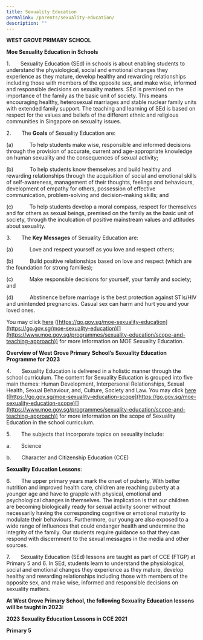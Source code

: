 ```yaml
---
title: Sexuality Education
permalink: /parents/sexuality-education/
description: ""
---
```

<!-- /\* Font Definitions \*/ @font-face {font-family:SimSun; panose-1:2 1 6 0 3 1 1 1 1 1; mso-font-alt:宋体; mso-font-charset:134; mso-generic-font-family:auto; mso-font-pitch:variable; mso-font-signature:3 680460288 22 0 262145 0;} @font-face {font-family:"Cambria Math"; panose-1:2 4 5 3 5 4 6 3 2 4; mso-font-charset:0; mso-generic-font-family:roman; mso-font-pitch:variable; mso-font-signature:3 0 0 0 1 0;} @font-face {font-family:Calibri; panose-1:2 15 5 2 2 2 4 3 2 4; mso-font-charset:0; mso-generic-font-family:swiss; mso-font-pitch:variable; mso-font-signature:-469750017 -1073732485 9 0 511 0;} @font-face {font-family:"Arial Bold"; panose-1:0 0 0 0 0 0 0 0 0 0; mso-font-charset:0; mso-generic-font-family:swiss; mso-font-format:other; mso-font-pitch:variable; mso-font-signature:3 0 0 0 1 0;} @font-face {font-family:"\\@SimSun"; panose-1:2 1 6 0 3 1 1 1 1 1; mso-font-charset:134; mso-generic-font-family:auto; mso-font-pitch:variable; mso-font-signature:3 680460288 22 0 262145 0;} /\* Style Definitions \*/ p.MsoNormal, li.MsoNormal, div.MsoNormal {mso-style-unhide:no; mso-style-qformat:yes; mso-style-parent:""; margin:0in; mso-pagination:widow-orphan; font-size:12.0pt; font-family:"Times New Roman",serif; mso-fareast-font-family:SimSun; mso-ansi-language:EN-GB; mso-bidi-language:AR-SA;} a:link, span.MsoHyperlink {mso-style-unhide:no; mso-style-parent:""; color:blue; text-decoration:underline; text-underline:single;} a:visited, span.MsoHyperlinkFollowed {mso-style-noshow:yes; mso-style-priority:99; color:purple; mso-themecolor:followedhyperlink; text-decoration:underline; text-underline:single;} p {mso-style-unhide:no; mso-style-link:"Normal \\(Web\\) Char"; mso-margin-top-alt:auto; margin-right:0in; mso-margin-bottom-alt:auto; margin-left:0in; mso-pagination:widow-orphan; font-size:12.0pt; font-family:"Times New Roman",serif; mso-fareast-font-family:SimSun; mso-ansi-language:EN-GB; mso-bidi-language:AR-SA;} span.NormalWebChar {mso-style-name:"Normal \\(Web\\) Char"; mso-style-unhide:no; mso-style-locked:yes; mso-style-parent:""; mso-style-link:"Normal \\(Web\\)"; mso-ansi-font-size:12.0pt; mso-bidi-font-size:12.0pt; mso-ansi-language:EN-GB; mso-fareast-language:ZH-CN;} .MsoChpDefault {mso-style-type:export-only; mso-default-props:yes; font-size:10.0pt; mso-ansi-font-size:10.0pt; mso-bidi-font-size:10.0pt; mso-fareast-font-family:SimSun; mso-ansi-language:EN-SG; mso-fareast-language:EN-SG; mso-bidi-language:AR-SA;} @page WordSection1 {size:8.5in 11.0in; margin:1.0in 1.0in 1.0in 1.0in; mso-header-margin:.5in; mso-footer-margin:.5in; mso-paper-source:0;} div.WordSection1 {page:WordSection1;} /\* List Definitions \*/ @list l0 {mso-list-id:991300104; mso-list-type:hybrid; mso-list-template-ids:1911438588 49289560 -1 -1 -1 -1 -1 -1 -1 -1;} @list l0:level1 {mso-level-number-format:alpha-lower; mso-level-text:"\\(%1\\)"; mso-level-tab-stop:1.0in; mso-level-number-position:left; margin-left:1.0in; text-indent:-.5in;} @list l0:level2 {mso-level-number-format:alpha-lower; mso-level-tab-stop:1.25in; mso-level-number-position:left; margin-left:1.25in; text-indent:-.25in;} @list l0:level3 {mso-level-number-format:roman-lower; mso-level-tab-stop:1.75in; mso-level-number-position:right; margin-left:1.75in; text-indent:-9.0pt;} @list l0:level4 {mso-level-tab-stop:2.25in; mso-level-number-position:left; margin-left:2.25in; text-indent:-.25in;} @list l0:level5 {mso-level-number-format:alpha-lower; mso-level-tab-stop:2.75in; mso-level-number-position:left; margin-left:2.75in; text-indent:-.25in;} @list l0:level6 {mso-level-number-format:roman-lower; mso-level-tab-stop:3.25in; mso-level-number-position:right; margin-left:3.25in; text-indent:-9.0pt;} @list l0:level7 {mso-level-tab-stop:3.75in; mso-level-number-position:left; margin-left:3.75in; text-indent:-.25in;} @list l0:level8 {mso-level-number-format:alpha-lower; mso-level-tab-stop:4.25in; mso-level-number-position:left; margin-left:4.25in; text-indent:-.25in;} @list l0:level9 {mso-level-number-format:roman-lower; mso-level-tab-stop:4.75in; mso-level-number-position:right; margin-left:4.75in; text-indent:-9.0pt;} @list l1 {mso-list-id:1380545544; mso-list-type:hybrid; mso-list-template-ids:-1568088458 303594670 67698713 67698715 67698703 67698713 67698715 67698703 67698713 67698715;} @list l1:level1 {mso-level-number-format:alpha-lower; mso-level-tab-stop:1.25in; mso-level-number-position:left; margin-left:1.25in; text-indent:-.25in; color:windowtext;} @list l1:level2 {mso-level-number-format:alpha-lower; mso-level-tab-stop:1.5in; mso-level-number-position:left; margin-left:1.5in; text-indent:-.25in;} @list l1:level3 {mso-level-number-format:roman-lower; mso-level-tab-stop:2.0in; mso-level-number-position:right; margin-left:2.0in; text-indent:-9.0pt;} @list l1:level4 {mso-level-tab-stop:2.5in; mso-level-number-position:left; margin-left:2.5in; text-indent:-.25in;} @list l1:level5 {mso-level-number-format:alpha-lower; mso-level-tab-stop:3.0in; mso-level-number-position:left; margin-left:3.0in; text-indent:-.25in;} @list l1:level6 {mso-level-number-format:roman-lower; mso-level-tab-stop:3.5in; mso-level-number-position:right; margin-left:3.5in; text-indent:-9.0pt;} @list l1:level7 {mso-level-tab-stop:4.0in; mso-level-number-position:left; margin-left:4.0in; text-indent:-.25in;} @list l1:level8 {mso-level-number-format:alpha-lower; mso-level-tab-stop:4.5in; mso-level-number-position:left; margin-left:4.5in; text-indent:-.25in;} @list l1:level9 {mso-level-number-format:roman-lower; mso-level-tab-stop:5.0in; mso-level-number-position:right; margin-left:5.0in; text-indent:-9.0pt;} @list l2 {mso-list-id:1998259695; mso-list-type:hybrid; mso-list-template-ids:-1438644982 49289560 134807577 134807579 134807567 134807577 134807579 134807567 134807577 134807579;} @list l2:level1 {mso-level-number-format:alpha-lower; mso-level-text:"\\(%1\\)"; mso-level-tab-stop:1.0in; mso-level-number-position:left; margin-left:1.0in; text-indent:-.5in;} @list l2:level2 {mso-level-number-format:alpha-lower; mso-level-tab-stop:1.25in; mso-level-number-position:left; margin-left:1.25in; text-indent:-.25in;} @list l2:level3 {mso-level-number-format:roman-lower; mso-level-tab-stop:1.75in; mso-level-number-position:right; margin-left:1.75in; text-indent:-9.0pt;} @list l2:level4 {mso-level-tab-stop:2.25in; mso-level-number-position:left; margin-left:2.25in; text-indent:-.25in;} @list l2:level5 {mso-level-number-format:alpha-lower; mso-level-tab-stop:2.75in; mso-level-number-position:left; margin-left:2.75in; text-indent:-.25in;} @list l2:level6 {mso-level-number-format:roman-lower; mso-level-tab-stop:3.25in; mso-level-number-position:right; margin-left:3.25in; text-indent:-9.0pt;} @list l2:level7 {mso-level-tab-stop:3.75in; mso-level-number-position:left; margin-left:3.75in; text-indent:-.25in;} @list l2:level8 {mso-level-number-format:alpha-lower; mso-level-tab-stop:4.25in; mso-level-number-position:left; margin-left:4.25in; text-indent:-.25in;} @list l2:level9 {mso-level-number-format:roman-lower; mso-level-tab-stop:4.75in; mso-level-number-position:right; margin-left:4.75in; text-indent:-9.0pt;} ol {margin-bottom:0in;} ul {margin-bottom:0in;} -->

**WEST GROVE PRIMARY SCHOOL**

**Moe Sexua****l****ity Education in Schools**

1.       Sexuality Education (SEd) in schools is about enabling students to understand the physiological, social and emotional changes they experience as they mature, develop healthy and rewarding relationships including those with members of the opposite sex, and make wise, informed and responsible decisions on sexuality matters. SEd is premised on the importance of the family as the basic unit of society. This means encouraging healthy, heterosexual marriages and stable nuclear family units with extended family support. The teaching and learning of SEd is based on respect for the values and beliefs of the different ethnic and religious communities in Singapore on sexuality issues.

2.       The **Goals** of Sexuality Education are:

(a)           To help students make wise, responsible and informed decisions through the provision of accurate, current and age-appropriate knowledge on human sexuality and the consequences of sexual activity;

(b)           To help students know themselves and build healthy and rewarding relationships through the acquisition of social and emotional skills of self-awareness, management of their thoughts, feelings and behaviours, development of empathy for others, possession of effective communication, problem-solving and decision-making skills; and

(c)           To help students develop a moral compass, respect for themselves and for others as sexual beings, premised on the family as the basic unit of society, through the inculcation of positive mainstream values and attitudes about sexuality.

3.       The **Key Messages** of Sexuality Education are:

(a)           Love and respect yourself as you love and respect others;

(b)           Build positive relationships based on love and respect (which are the foundation for strong families);

(c)           Make responsible decisions for yourself, your family and society; and

(d)           Abstinence before marriage is the best protection against STIs/HIV and unintended pregnancies. Casual sex can harm and hurt you and your loved ones.

You may click [here](https://go.gov.sg/moe-sexuality-education) ([https://go.gov.sg/moe-sexuality-education](https://go.gov.sg/moe-sexuality-education)[](https://www.moe.gov.sg/programmes/sexuality-education/scope-and-teaching-approach)) for more information on MOE Sexuality Education.

**Overview of West Grove Primary** **School’s** **Sexuality Education Programme for 2023**

4.       Sexuality Education is delivered in a holistic manner through the school curriculum. The content for Sexuality Education is grouped into five main themes: Human Development, Interpersonal Relationships, Sexual Health, Sexual Behaviour, and, Culture, Society and Law. You may click [here](https://go.gov.sg/moe-sexuality-education-scope) ([https://go.gov.sg/moe-sexuality-education-scope](https://go.gov.sg/moe-sexuality-education-scope)[](https://www.moe.gov.sg/programmes/sexuality-education/scope-and-teaching-approach)) for more information on the scope of Sexuality Education in the school curriculum.

5.       The subjects that incorporate topics on sexuality include:

a.       Science

b.       Character and Citizenship Education (CCE)

**Sexuality Education Lessons**:

6.       The upper primary years mark the onset of puberty. With better nutrition and improved health care, children are reaching puberty at a younger age and have to grapple with physical, emotional and psychological changes in themselves. The implication is that our children are becoming biologically ready for sexual activity sooner without necessarily having the corresponding cognitive or emotional maturity to modulate their behaviours. Furthermore, our young are also exposed to a wide range of influences that could endanger health and undermine the integrity of the family. Our students require guidance so that they can respond with discernment to the sexual messages in the media and other sources.

7\.       Sexuality Education (SEd) lessons are taught as part of CCE (FTGP) at Primary 5 and 6. In SEd, students learn to understand the physiological, social and emotional changes they experience as they mature, develop healthy and rewarding relationships including those with members of the opposite sex, and make wise, informed and responsible decisions on sexuality matters.
          <!-- /\* Font Definitions \*/ @font-face {font-family:SimSun; panose-1:2 1 6 0 3 1 1 1 1 1; mso-font-alt:宋体; mso-font-charset:134; mso-generic-font-family:auto; mso-font-pitch:variable; mso-font-signature:3 680460288 22 0 262145 0;} @font-face {font-family:"Cambria Math"; panose-1:2 4 5 3 5 4 6 3 2 4; mso-font-charset:0; mso-generic-font-family:roman; mso-font-pitch:variable; mso-font-signature:3 0 0 0 1 0;} @font-face {font-family:"\\@SimSun"; panose-1:2 1 6 0 3 1 1 1 1 1; mso-font-charset:134; mso-generic-font-family:auto; mso-font-pitch:variable; mso-font-signature:3 680460288 22 0 262145 0;} /\* Style Definitions \*/ p.MsoNormal, li.MsoNormal, div.MsoNormal {mso-style-unhide:no; mso-style-qformat:yes; mso-style-parent:""; margin:0in; mso-pagination:widow-orphan; font-size:12.0pt; font-family:"Times New Roman",serif; mso-fareast-font-family:SimSun; mso-ansi-language:EN-GB; mso-bidi-language:AR-SA;} .MsoChpDefault {mso-style-type:export-only; mso-default-props:yes; font-size:10.0pt; mso-ansi-font-size:10.0pt; mso-bidi-font-size:10.0pt; mso-fareast-font-family:SimSun; mso-ansi-language:EN-SG; mso-fareast-language:EN-SG; mso-bidi-language:AR-SA;} @page WordSection1 {size:8.5in 11.0in; margin:1.0in 1.0in 1.0in 1.0in; mso-header-margin:.5in; mso-footer-margin:.5in; mso-paper-source:0;} div.WordSection1 {page:WordSection1;} -->

**At West Grove Primary School, the following Sexuality Education lessons will be taught in 2023:**

**2023 Sexuality Education Lessons in CCE 2021**

**Primary 5**
